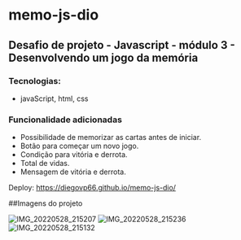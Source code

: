# memo-js-dio

## Desafio de projeto - Javascript - módulo 3 - Desenvolvendo um jogo da memória


### Tecnologias:
 - javaScript, html, css

### Funcionalidade adicionadas
- Possibilidade de memorizar as cartas antes de iniciar.
- Botão para começar um novo jogo.
- Condição para vitória e derrota.
- Total de vidas.
- Mensagem de vitória e derrota.

Deploy: https://diegovp66.github.io/memo-js-dio/

##Imagens do projeto

![IMG_20220528_215207](https://user-images.githubusercontent.com/84286836/170847521-8295b30d-4d52-48e1-9f23-e9bde839f3da.jpg)
![IMG_20220528_215236](https://user-images.githubusercontent.com/84286836/170847520-10c42898-39cf-49f8-a8ba-d080c283a095.jpg)
![IMG_20220528_215132](https://user-images.githubusercontent.com/84286836/170847516-77329ac7-62ab-454b-a489-4e3f5371db84.jpg)

